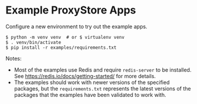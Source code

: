 # Example ProxyStore Apps

Configure a new environment to try out the example apps.
```
$ python -m venv venv  # or $ virtualenv venv
$ . venv/bin/activate
$ pip install -r examples/requirements.txt
```

Notes:
- Most of the examples use Redis and require `redis-server` to
  be installed. See https://redis.io/docs/getting-started/ for more details.
- The examples should work with newer versions of the specified packages,
  but the `requirements.txt` represents the latest versions of the packages
  that the examples have been validated to work with.
